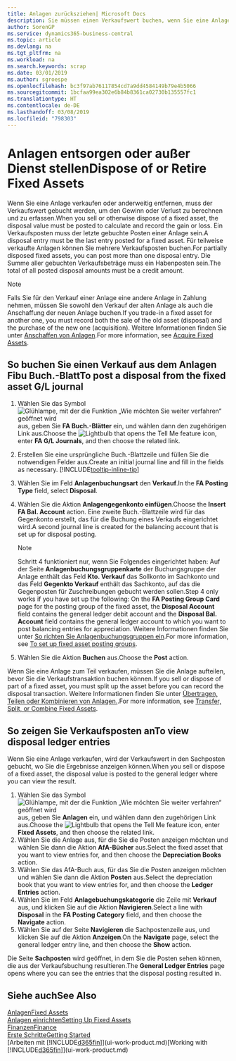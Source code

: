 ```yaml
---
title: Anlagen zurücksziehen| Microsoft Docs
description: Sie müssen einen Verkaufswert buchen, wenn Sie eine Anlage verkaufen oder ausrangieren, die storniert werden sollten.
author: SorenGP
ms.service: dynamics365-business-central
ms.topic: article
ms.devlang: na
ms.tgt_pltfrm: na
ms.workload: na
ms.search.keywords: scrap
ms.date: 03/01/2019
ms.author: sgroespe
ms.openlocfilehash: bc3f97ab76117854cd7a9dd4584149b79e4b5066
ms.sourcegitcommit: 1bcfaa99ea302e6b84b8361ca02730b135557fc1
ms.translationtype: HT
ms.contentlocale: de-DE
ms.lasthandoff: 03/08/2019
ms.locfileid: "798303"
---
```

# <a name="dispose-of-or-retire-fixed-assets"></a><span data-ttu-id="3c679-103">Anlagen entsorgen oder außer Dienst stellen</span><span class="sxs-lookup"><span data-stu-id="3c679-103">Dispose of or Retire Fixed Assets</span></span>
<span data-ttu-id="3c679-104">Wenn Sie eine Anlage verkaufen oder anderweitig entfernen, muss der Verkaufswert gebucht werden, um den Gewinn oder Verlust zu berechnen und zu erfassen.</span><span class="sxs-lookup"><span data-stu-id="3c679-104">When you sell or otherwise dispose of a fixed asset, the disposal value must be posted to calculate and record the gain or loss.</span></span> <span data-ttu-id="3c679-105">Ein Verkaufsposten muss der letzte gebuchte Posten einer Anlage sein.</span><span class="sxs-lookup"><span data-stu-id="3c679-105">A disposal entry must be the last entry posted for a fixed asset.</span></span> <span data-ttu-id="3c679-106">Für teilweise verkaufte Anlagen können Sie mehrere Verkaufsposten buchen.</span><span class="sxs-lookup"><span data-stu-id="3c679-106">For partially disposed fixed assets, you can post more than one disposal entry.</span></span> <span data-ttu-id="3c679-107">Die Summe aller gebuchten Verkaufsbeträge muss ein Habenposten sein.</span><span class="sxs-lookup"><span data-stu-id="3c679-107">The total of all posted disposal amounts must be a credit amount.</span></span>  

> [!NOTE]  
>   <span data-ttu-id="3c679-108">Falls Sie für den Verkauf einer Anlage eine andere Anlage in Zahlung nehmen, müssen Sie sowohl den Verkauf der alten Anlage als auch die Anschaffung der neuen Anlage buchen.</span><span class="sxs-lookup"><span data-stu-id="3c679-108">If you trade-in a fixed asset for another one, you must record both the sale of the old asset (disposal) and the purchase of the new one (acquisition).</span></span> <span data-ttu-id="3c679-109">Weitere Informationen finden Sie unter [Anschaffen von Anlagen](fa-how-acquire.md).</span><span class="sxs-lookup"><span data-stu-id="3c679-109">For more information, see [Acquire Fixed Assets](fa-how-acquire.md).</span></span>  

## <a name="to-post-a-disposal-from-the-fixed-asset-gl-journal"></a><span data-ttu-id="3c679-110">So buchen Sie einen Verkauf aus dem Anlagen Fibu Buch.-Blatt</span><span class="sxs-lookup"><span data-stu-id="3c679-110">To post a disposal from the fixed asset G/L journal</span></span>
1. <span data-ttu-id="3c679-111">Wählen Sie das Symbol ![Glühlampe, mit der die Funktion „Wie möchten Sie weiter verfahren“ geöffnet wird](media/ui-search/search_small.png "Wie möchten Sie weiter verfahren?") aus, geben Sie **FA Buch.-Blätter** ein, und wählen dann den zugehörigen Link aus.</span><span class="sxs-lookup"><span data-stu-id="3c679-111">Choose the ![Lightbulb that opens the Tell Me feature](media/ui-search/search_small.png "Tell me what you want to do") icon, enter **FA G/L Journals**, and then choose the related link.</span></span>  
2. <span data-ttu-id="3c679-112">Erstellen Sie eine ursprüngliche Buch.-Blattzeile und füllen Sie die notwendigen Felder aus.</span><span class="sxs-lookup"><span data-stu-id="3c679-112">Create an initial journal line and fill in the fields as necessary.</span></span> [!INCLUDE[tooltip-inline-tip](includes/tooltip-inline-tip_md.md)]  
3. <span data-ttu-id="3c679-113">Wählen Sie im Feld **Anlagenbuchungsart** den **Verkauf**.</span><span class="sxs-lookup"><span data-stu-id="3c679-113">In the **FA Posting Type** field, select **Disposal**.</span></span>  
4. <span data-ttu-id="3c679-114">Wählen Sie die Aktion **Anlagengegenkonto einfügen**.</span><span class="sxs-lookup"><span data-stu-id="3c679-114">Choose the **Insert FA Bal. Account** action.</span></span> <span data-ttu-id="3c679-115">Eine zweite Buch.-Blattzeile wird für das Gegenkonto erstellt, das für die Buchung eines Verkaufs eingerichtet wird.</span><span class="sxs-lookup"><span data-stu-id="3c679-115">A second journal line is created for the balancing account that is set up for disposal posting.</span></span>  

    > [!NOTE]  
    >   <span data-ttu-id="3c679-116">Schritt 4 funktioniert nur, wenn Sie Folgendes eingerichtet haben: Auf der Seite **Anlagenbuchungsgruppenkarte** der Buchungsgruppe der Anlage enthält das Feld **Kto. Verkauf** das Sollkonto im Sachkonto und das Feld **Gegenkto Verkauf** enthält das Sachkonto, auf das die Gegenposten für Zuschreibungen gebucht werden sollen.</span><span class="sxs-lookup"><span data-stu-id="3c679-116">Step 4 only works if you have set up the following: On the **FA Posting Group Card** page for the posting group of the fixed asset, the **Disposal Account** field contains the general ledger debit account and the **Disposal Bal. Account** field contains the general ledger account to which you want to post balancing entries for appreciation.</span></span> <span data-ttu-id="3c679-117">Weitere Informationen finden Sie unter [So richten Sie Anlagenbuchungsgruppen ein](fa-how-setup-general.md#to-set-up-fixed-asset-posting-groups).</span><span class="sxs-lookup"><span data-stu-id="3c679-117">For more information, see [To set up fixed asset posting groups](fa-how-setup-general.md#to-set-up-fixed-asset-posting-groups).</span></span>  
5. <span data-ttu-id="3c679-118">Wählen Sie die Aktion **Buchen** aus.</span><span class="sxs-lookup"><span data-stu-id="3c679-118">Choose the **Post** action.</span></span>  

<span data-ttu-id="3c679-119">Wenn Sie eine Anlage zum Teil verkaufen, müssen Sie die Anlage aufteilen, bevor Sie die Verkaufstransaktion buchen können.</span><span class="sxs-lookup"><span data-stu-id="3c679-119">If you sell or dispose of part of a fixed asset, you must split up the asset before you can record the disposal transaction.</span></span> <span data-ttu-id="3c679-120">Weitere Informationen finden Sie unter [Übertragen, Teilen oder Kombinieren von Anlagen.](fa-how-trans-split-combine.md).</span><span class="sxs-lookup"><span data-stu-id="3c679-120">For more information, see [Transfer, Split, or Combine Fixed Assets](fa-how-trans-split-combine.md).</span></span>  

## <a name="to-view-disposal-ledger-entries"></a><span data-ttu-id="3c679-121">So zeigen Sie Verkaufsposten an</span><span class="sxs-lookup"><span data-stu-id="3c679-121">To view disposal ledger entries</span></span>
<span data-ttu-id="3c679-122">Wenn Sie eine Anlage verkaufen, wird der Verkaufswert in den Sachposten gebucht, wo Sie die Ergebnisse anzeigen können.</span><span class="sxs-lookup"><span data-stu-id="3c679-122">When you sell or dispose of a fixed asset, the disposal value is posted to the general ledger where you can view the result.</span></span>  

1. <span data-ttu-id="3c679-123">Wählen Sie das Symbol ![Glühlampe, mit der die Funktion „Wie möchten Sie weiter verfahren“ geöffnet wird](media/ui-search/search_small.png "Wie möchten Sie weiter verfahren?") aus, geben Sie **Anlagen** ein, und wählen dann den zugehörigen Link aus.</span><span class="sxs-lookup"><span data-stu-id="3c679-123">Choose the ![Lightbulb that opens the Tell Me feature](media/ui-search/search_small.png "Tell me what you want to do") icon, enter **Fixed Assets**, and then choose the related link.</span></span>  
2. <span data-ttu-id="3c679-124">Wählen Sie die Anlage aus, für die Sie die Posten anzeigen möchten und wählen Sie dann die Aktion **AfA-Bücher** aus.</span><span class="sxs-lookup"><span data-stu-id="3c679-124">Select the fixed asset that you want to view entries for, and then choose the **Depreciation Books** action.</span></span>  
3. <span data-ttu-id="3c679-125">Wählen Sie das AfA-Buch aus, für das Sie die Posten anzeigen möchten und wählen Sie dann die Aktion **Posten** aus.</span><span class="sxs-lookup"><span data-stu-id="3c679-125">Select the depreciation book that you want to view entries for, and then choose the **Ledger Entries** action.</span></span>  
4. <span data-ttu-id="3c679-126">Wählen Sie im Feld **Anlagebuchungskategorie** die Zeile mit **Verkauf** aus, und klicken Sie auf die Aktion **Navigieren**.</span><span class="sxs-lookup"><span data-stu-id="3c679-126">Select a line with **Disposal** in the **FA Posting Category** field, and then choose the **Navigate** action.</span></span>  
5. <span data-ttu-id="3c679-127">Wählen Sie auf der Seite **Navigieren** die Sachpostenzeile aus, und klicken Sie auf die Aktion **Anzeigen**.</span><span class="sxs-lookup"><span data-stu-id="3c679-127">On the **Navigate** page, select the general ledger entry line, and then choose the **Show** action.</span></span>  

<span data-ttu-id="3c679-128">Die Seite **Sachposten** wird geöffnet, in dem Sie die Posten sehen können, die aus der Verkaufsbuchung resultieren.</span><span class="sxs-lookup"><span data-stu-id="3c679-128">The **General Ledger Entries** page opens where you can see the entries that the disposal posting resulted in.</span></span>  

## <a name="see-also"></a><span data-ttu-id="3c679-129">Siehe auch</span><span class="sxs-lookup"><span data-stu-id="3c679-129">See Also</span></span>
[<span data-ttu-id="3c679-130">Anlagen</span><span class="sxs-lookup"><span data-stu-id="3c679-130">Fixed Assets</span></span>](fa-manage.md)  
[<span data-ttu-id="3c679-131">Anlagen einrichten</span><span class="sxs-lookup"><span data-stu-id="3c679-131">Setting Up Fixed Assets</span></span>](fa-setup.md)  
[<span data-ttu-id="3c679-132">Finanzen</span><span class="sxs-lookup"><span data-stu-id="3c679-132">Finance</span></span>](finance.md)  
[<span data-ttu-id="3c679-133">Erste Schritte</span><span class="sxs-lookup"><span data-stu-id="3c679-133">Getting Started</span></span>](product-get-started.md)  
<span data-ttu-id="3c679-134">[Arbeiten mit [!INCLUDE[d365fin](includes/d365fin_md.md)]](ui-work-product.md)</span><span class="sxs-lookup"><span data-stu-id="3c679-134">[Working with [!INCLUDE[d365fin](includes/d365fin_md.md)]](ui-work-product.md)</span></span>
